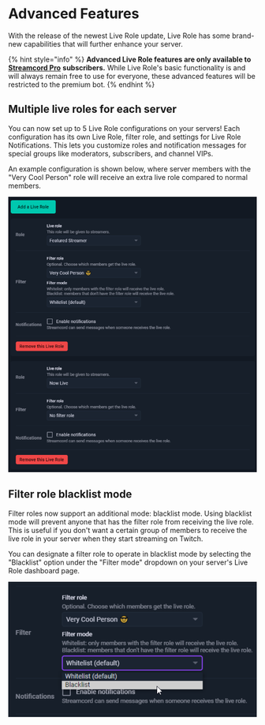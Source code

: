 # Advanced Features

With the release of the newest Live Role update, Live Role has some brand-new capabilities that will further enhance your server.

{% hint style="info" %}
**Advanced Live Role features are only available to** [**Streamcord Pro**](https://streamcord.io/twitch/pro) **subscribers.** While Live Role's basic functionality is and will always remain free to use for everyone, these advanced features will be restricted to the premium bot.
{% endhint %}

## Multiple live roles for each server

You can now set up to 5 Live Role configurations on your servers! Each configuration has its own Live Role, filter role, and settings for Live Role Notifications. This lets you customize roles and notification messages for special groups like moderators, subscribers, and channel VIPs.

An example configuration is shown below, where server members with the "Very Cool Person" role will receive an extra live role compared to normal members.

![](<../.gitbook/assets/image (40).png>)

## Filter role blacklist mode

Filter roles now support an additional mode: blacklist mode. Using blacklist mode will prevent anyone that has the filter role from receiving the live role. This is useful if you don't want a certain group of members to receive the live role in your server when they start streaming on Twitch.

You can designate a filter role to operate in blacklist mode by selecting the "Blacklist" option under the "Filter mode" dropdown on your server's Live Role dashboard page.

![](<../.gitbook/assets/image (24).png>)
